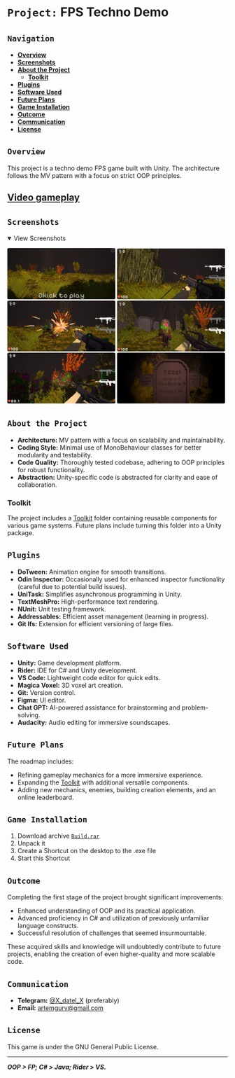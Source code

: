 # `Project:` FPS Techno Demo

## `Navigation`

- [**Overview**](#overview)
- [**Screenshots**](#screenshots)
- [**About the Project**](#about-the-project)
    - [**Toolkit**](#toolkit)
- [**Plugins**](#plugins)
- [**Software Used**](#software-used)
- [**Future Plans**](#future-plans)
- [**Game Installation**](#game-installation)
- [**Outcome**](#outcome)
- [**Communication**](#communication)
- [**License**](#license)

## `Overview`
This project is a techno demo FPS game built with Unity. The architecture follows the MV pattern with a focus on strict OOP principles.

## [**Video gameplay**](https://youtu.be/fRHIoj7SJIo)

## `Screenshots`
<details open>
  <summary>View Screenshots</summary>

  [<img style="border-radius: 2%; width: 49%;" src="ReadmeContent/Screenshots/Menu.png"/>](ReadmeContent/Screenshots/Menu.png)
  [<img style="border-radius: 2%; width: 49%;" src="ReadmeContent/Screenshots/Gameplay1.png"/>](ReadmeContent/Screenshots/Gameplay1.png)
  [<img style="border-radius: 2%; width: 49%;" src="ReadmeContent/Screenshots/Gameplay2.png"/>](ReadmeContent/Screenshots/Gameplay2.png)
  [<img style="border-radius: 2%; width: 49%;" src="ReadmeContent/Screenshots/Gameplay3.png"/>](ReadmeContent/Screenshots/Gameplay3.png)
  [<img style="border-radius: 2%; width: 49%;" src="ReadmeContent/Screenshots/Gameplay4.png"/>](ReadmeContent/Screenshots/Gameplay4.png)
  [<img style="border-radius: 2%; width: 49%;" src="ReadmeContent/Screenshots/Death.png"/>](ReadmeContent/Screenshots/Death.png)

</details>

## `About the Project`
- **Architecture:** MV pattern with a focus on scalability and maintainability.
- **Coding Style:** Minimal use of MonoBehaviour classes for better modularity and testability.
- **Code Quality:** Thoroughly tested codebase, adhering to OOP principles for robust functionality.
- **Abstraction:** Unity-specific code is abstracted for clarity and ease of collaboration.

### Toolkit
The project includes a [Toolkit](Assets/Source/Toolkit) folder containing reusable components for various game systems. Future plans include turning this folder into a Unity package.

## `Plugins`
- **DoTween:** Animation engine for smooth transitions.
- **Odin Inspector:** Occasionally used for enhanced inspector functionality (careful due to potential build issues).
- **UniTask:** Simplifies asynchronous programming in Unity.
- **TextMeshPro:** High-performance text rendering.
- **NUnit:** Unit testing framework.
- **Addressables:** Efficient asset management (learning in progress).
- **Git lfs:** Extension for efficient versioning of large files. 

## `Software Used`
- **Unity:** Game development platform.
- **Rider:** IDE for C# and Unity development.
- **VS Code:** Lightweight code editor for quick edits.
- **Magica Voxel:** 3D voxel art creation.
- **Git:** Version control.
- **Figma:** UI editor.
- **Chat GPT:** AI-powered assistance for brainstorming and problem-solving.
- **Audacity:** Audio editing for immersive soundscapes.

## `Future Plans`
The roadmap includes:
- Refining gameplay mechanics for a more immersive experience.
- Expanding the [Toolkit](Assets/Source/Toolkit) with additional versatile components.
- Adding new mechanics, enemies, building creation elements, and an online leaderboard.

## `Game Installation`

1. Download archive [`Build.rar`](https://github.com/xXdatelXx/FPS/releases/latest)
2. Unpack it
3. Create a Shortcut on the desktop to the .exe file
4. Start this Shortcut

## `Outcome`
Completing the first stage of the project brought significant improvements:
- Enhanced understanding of OOP and its practical application.
- Advanced proficiency in C# and utilization of previously unfamiliar language constructs.
- Successful resolution of challenges that seemed insurmountable.
  
These acquired skills and knowledge will undoubtedly contribute to future projects, enabling the creation of even higher-quality and more scalable code.

## `Communication`
- **Telegram:** [@X_datel_X](https://t.me/X_datel_X) (preferably)
- **Email:** artemgurv@gmail.com

## `License`
This game is under the GNU General Public License.

***

_**OOP > FP; C# > Java; Rider > VS.**_